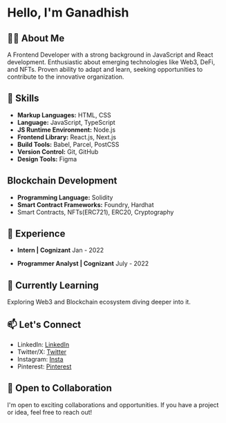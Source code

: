 # Hello, I'm Ganadhish

## 👨‍💻 About Me
A Frontend Developer with a strong background in JavaScript and React development. 
Enthusiastic about emerging technologies like Web3, DeFi, and NFTs. 
Proven ability to adapt and learn, seeking opportunities to contribute to the innovative organization.

## 🚀 Skills
- **Markup Languages:** HTML, CSS
- **Language:** JavaScript, TypeScript
- **JS Runtime Environment:** Node.js
- **Frontend Library:** React.js, Next.js
- **Build Tools:** Babel, Parcel, PostCSS
- **Version Control:** Git, GitHub
- **Design Tools:** Figma

## Blockchain Development
- **Programming Language:** Solidity
- **Smart Contract Frameworks:** Foundry, Hardhat
- Smart Contracts, NFTs(ERC721), ERC20, Cryptography

## 💼 Experience
- **Intern | Cognizant**
   Jan - 2022

- **Programmer Analyst | Cognizant**
   July - 2022
  
## 🌱 Currently Learning
Exploring Web3 and Blockchain ecosystem diving deeper into it.

## 📫 Let's Connect
- LinkedIn: [LinkedIn](www.linkedin.com/in/ganadhish-mardikar)
- Twitter/X: [Twitter](https://twitter.com/ganadhish_m)
- Instagram: [Insta](https://www.instagram.com/ganadhish.mardikar/)
- Pinterest: [Pinterest](https://in.pinterest.com/ganadhishmardikar7160/)

## 🤝 Open to Collaboration
I'm open to exciting collaborations and opportunities. If you have a project or idea, feel free to reach out!



